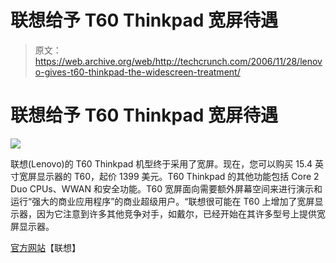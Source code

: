 # 联想给予 T60 Thinkpad 宽屏待遇

> 原文：<https://web.archive.org/web/http://techcrunch.com/2006/11/28/lenovo-gives-t60-thinkpad-the-widescreen-treatment/>

# 联想给予 T60 Thinkpad 宽屏待遇

![](img/bccc8e03fc08eb48f0622b8395f1a413.png)

联想(Lenovo)的 T60 Thinkpad 机型终于采用了宽屏。现在，您可以购买 15.4 英寸宽屏显示器的 T60，起价 1399 美元。T60 Thinkpad 的其他功能包括 Core 2 Duo CPUs、WWAN 和安全功能。T60 宽屏面向需要额外屏幕空间来进行演示和运行“强大的商业应用程序”的商业超级用户。“联想很可能在 T60 上增加了宽屏显示器，因为它注意到许多其他竞争对手，如戴尔，已经开始在其许多型号上提供宽屏显示器。

[官方网站](https://web.archive.org/web/20130627203243/http://www.lenovo.com/us/en/?ca=6n5bg&me=e&re=lenovo&trac=gs3000&cid=US1A02079&s_kwcid=lenovo%7C700805101)【联想】